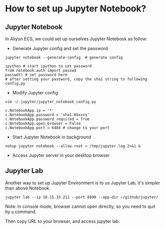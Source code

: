 # How to set up Jupyter Notebook?

## Jupyter Notebook

In Aliyun ECS, we could set up ourselves Jupyter Notebook as follow:

- Generate Jupyter config and set the password

```
jupyter notebook --generate-config  # generate config

ipython # start ipython to set password
from notebook.auth import passwd
passwd() # set password here
# after setting your password, copy the sha1 string to following config.py
```

- Modify Jupyter config

```
vim ~/.jupyter/jupyter_notebook_config.py

c.NotebookApp.ip = '*'
c.NotebookApp.password = 'sha1:65xxxx'
c.NotebookApp.password_required = True
c.NotebookApp.open_browser = False
c.NotebookApp.port = 6484 # change to your port
```

- Start Jupyter Notebook in background

```
nohup jupyter notebook --allow-root > /tmp/jupyter.log 2>&1 &
```

- Access Jupyter server in your desktop browser

## Jupyter Lab

Another way to set up Jupyter Environment is to us Jupyter Lab, it's simpler than above Notebook.

```
jupyter lab --ip 10.15.33.211 --port 8890 --app-dir ~/github/jupyter/
```

Note: In console mode, browser cannot open directly, so you need to quit by `q` command.

Then copy URL to your browser, and access jupyter lab.